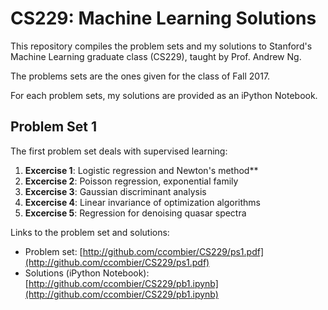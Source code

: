 # CS229: Machine Learning Solutions

This repository compiles the problem sets and my solutions to Stanford's Machine Learning graduate class (CS229), taught by Prof. Andrew Ng.

The problems sets are the ones given for the class of Fall 2017.

For each problem sets, my solutions are provided as an iPython Notebook.

## Problem Set 1

The first problem set deals with supervised learning:

1. **Excercise 1**: Logistic regression and Newton's method**
2. **Excercise 2**: Poisson regression, exponential family
3. **Excercise 3**: Gaussian discriminant analysis
4. **Excercise 4**: Linear invariance of optimization algorithms
5. **Excercise 5**: Regression for denoising quasar spectra

Links to the problem set and solutions:

- Problem set: [http://github.com/ccombier/CS229/ps1.pdf](http://github.com/ccombier/CS229/ps1.pdf)
- Solutions (iPython Notebook): [http://github.com/ccombier/CS229/pb1.ipynb](http://github.com/ccombier/CS229/pb1.ipynb)
